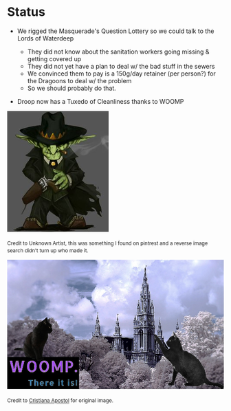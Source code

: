 # Status
- We rigged the Masquerade's Question Lottery so we could talk to the Lords of Waterdeep
    - They did not know about the sanitation workers going missing & getting covered up
    - They did not yet have a plan to deal w/ the bad stuff in the sewers
    - We convinced them to pay is a 150g/day retainer (per person?) for the Dragoons to deal w/ the problem
    - So we should probably do that.

- Droop now has a Tuxedo of Cleanliness thanks to WOOMP

![Droop looking fine](./assets/droop.jpg)

<small>Credit to Unknown Artist, this was something I found on pintrest and a reverse image search didn't turn up who made it.</small>

![WOOMP. There it is.](./assets/woomp_cats.jpg)

<small>Credit to [Cristiana Apostol](https://www.deviantart.com/cristianaapostol/art/Wizard-tower-193289959) for original image.</small>